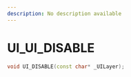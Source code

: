 ```yaml
---
description: No description available 
---
```


# UI\_UI_DISABLE

```cpp
void UI_DISABLE(const char* _UILayer);
```